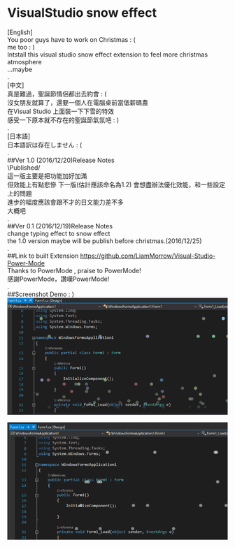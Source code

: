 # VisualStudio snow effect
[English]   
You poor guys have to work on Christmas : (   
me too : )   
Intstall this visual studio snow effect extension to feel more christmas atmosphere    
...maybe   
.   
[中文]   
真是難過，聖誕節情侶都出去約會 : (   
沒女朋友就算了，還要一個人在電腦桌前當低薪碼農   
在Visual Studio 上面裝一下下雪的特效   
感受一下原本就不存在的聖誕節氣氛吧 : )   
.   
[日本語]    
日本語訳は存在しません : (   
.   
##Ver 1.0 (2016/12/20)Release Notes   
\Published/   
這一版主要是把功能加好加滿  
但效能上有點悲慘
下一版(估計應該命名為1.2) 會想盡辦法優化效能，和一些設定上的問題   
進步的幅度應該會跟不才的日文能力差不多   
大概吧   
.   
##Ver 0.1 (2016/12/19)Release Notes   
change typing effect to snow effect   
the 1.0 version maybe will be publish before christmas.(2016/12/25)   
.   
##Link to built Extension
https://github.com/LiamMorrow/Visual-Studio-Power-Mode   
Thanks to PowerMode , praise to PowerMode!   
感謝PowerMode，讚嘆PowerMode!   
.   
##Screenshot
Demo : )  
![alt text](https://raw.githubusercontent.com/andy840119/VisualStudioSnowEffect/master/VisualStudioSnowEffect/Effect001.gif "Screenshot")

![alt text](https://raw.githubusercontent.com/andy840119/VisualStudioSnowEffect/master/VisualStudioSnowEffect/Effect002.gif "Screenshot")

